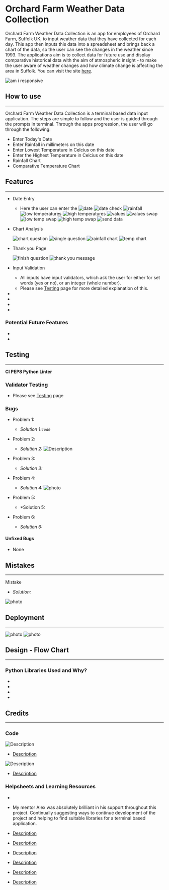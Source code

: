# Orchard Farm Weather Data Collection

Orchard Farm Weather Data Collection is an app for employees of Orchard Farm, Suffolk UK, to input weather data that they have collected for each day. This app then inputs this data into a spreadsheet and brings back a chart of the data, so the user can see the changes in the weather since 1993. The applications aim is to collect data for future use and display comparative historical data with the aim of atmospheric insight - to make the user aware of weather changes and how climate change is affecting the area in Suffolk. You can visit the site [here](https://orchard-farm-weather-9b130ffa81fb.herokuapp.com/).

![am i responsive]()

## How to use
------
Orchard Farm Weather Data Collection is a terminal based data input application. The steps are simple to follow and the user is guided through the prompts in terminal. Through the apps progression, the user will go through the following:
- Enter Today's Date
- Enter Rainfall in millimeters on this date
- Enter Lowest Temperature in Celcius on this date
- Enter the Highest Temperature in Celcius on this date
- Rainfall Chart
- Comparative Temperature Chart

## Features 
------

- Date Entry
    - Here the user can enter the 
    ![date]()
    ![date check]()
    ![rainfall]()
    ![low temperatures]()
    ![high temperatures]()
    ![values]()
    ![values swap]()
    ![low temp swap]()
    ![high temp swap]()
    ![send data]()




- Chart Analysis

    ![chart question]()
    ![single question]()
    ![rainfall chart]()
    ![temp chart]()
- Thank you Page

    ![finish question]()
    ![thank you message]()
- Input Validation

    - All inputs have input validators, which ask the user for either for set words (yes or no), or an integer (whole number). 
    - Please see [Testing](assets/documentation//TESTING.md) page for more detailed explanation of this.
-
-
-
-

### **Potential Future Features**
-
-

## Testing
------
**CI PEP8 Python Linter**
### **Validator Testing**
- Please see [Testing](assets/documentation//TESTING.md) page
### **Bugs**

- Problem 1:
    - *Solution 1:`code`*

- Problem 2:
    - *Solution 2:* 
    ![Description](photo-source)

- Problem 3:
    - *Solution 3:*

- Problem 4:
    - *Solution 4:*
    ![photo]()

- Problem 5:
    - *Solution 5:

- Problem 6: 
    - *Solution 6:*
#### **Unfixed Bugs**

- None

## Mistakes
------

Mistake
- *Solution:*

![photo]()

## Deployment
------

![photo]()
![photo]()

## Design - Flow Chart
------

### Python Libraries Used and Why?
-
-
-
-

## Credits 
------
### **Code**

![Description](photo-source)

- [Description](link)

![Description](photo-source)

- [Description](link)

### **Helpsheets and Learning Resources**

- 

- My mentor Alex was absolutely brilliant in his support throughout this project. Continually suggesting ways to continue development of the project and helping to find suitable libraries for a terminal based application.

- [Description](link)
- [Description](link)
- [Description](link)
- [Description](link)
- [Description](link)
- [Description](link)
